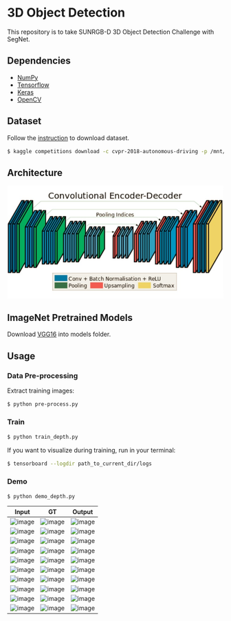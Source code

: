 # 3D Object Detection

This repository is to take SUNRGB-D 3D Object Detection Challenge with SegNet.

## Dependencies
- [NumPy](http://docs.scipy.org/doc/numpy-1.10.1/user/install.html)
- [Tensorflow](https://www.tensorflow.org/versions/r0.8/get_started/os_setup.html)
- [Keras](https://keras.io/#installation)
- [OpenCV](https://opencv-python-tutroals.readthedocs.io/en/latest/)

## Dataset

Follow the [instruction](http://rgbd.cs.princeton.edu/challenge.html) to download dataset.

```bash
$ kaggle competitions download -c cvpr-2018-autonomous-driving -p /mnt/data
```

## Architecture

![image](https://github.com/foamliu/SegNet/raw/master/images/segnet.jpg)


## ImageNet Pretrained Models
Download [VGG16](https://github.com/fchollet/deep-learning-models/releases/download/v0.1/vgg16_weights_tf_dim_ordering_tf_kernels.h5) into models folder.

## Usage
### Data Pre-processing
Extract training images:
```bash
$ python pre-process.py
```

### Train
```bash
$ python train_depth.py
```

If you want to visualize during training, run in your terminal:
```bash
$ tensorboard --logdir path_to_current_dir/logs
```

### Demo

```bash
$ python demo_depth.py
```

Input | GT | Output |
|---|---|---|
|![image](https://github.com/foamliu/3D-Object-Detection/raw/master/images/0_depth_image.png)  | ![image](https://github.com/foamliu/3D-Object-Detection/raw/master/images/0_depth_label.png) | ![image](https://github.com/foamliu/3D-Object-Detection/raw/master/images/0_depth_label.png)|
|![image](https://github.com/foamliu/3D-Object-Detection/raw/master/images/1_depth_image.png)  | ![image](https://github.com/foamliu/3D-Object-Detection/raw/master/images/1_depth_label.png) | ![image](https://github.com/foamliu/3D-Object-Detection/raw/master/images/1_depth_label.png)|
|![image](https://github.com/foamliu/3D-Object-Detection/raw/master/images/2_depth_image.png)  | ![image](https://github.com/foamliu/3D-Object-Detection/raw/master/images/2_depth_label.png) | ![image](https://github.com/foamliu/3D-Object-Detection/raw/master/images/2_depth_label.png)|
|![image](https://github.com/foamliu/3D-Object-Detection/raw/master/images/3_depth_image.png)  | ![image](https://github.com/foamliu/3D-Object-Detection/raw/master/images/3_depth_label.png) | ![image](https://github.com/foamliu/3D-Object-Detection/raw/master/images/3_depth_label.png)|
|![image](https://github.com/foamliu/3D-Object-Detection/raw/master/images/4_depth_image.png)  | ![image](https://github.com/foamliu/3D-Object-Detection/raw/master/images/4_depth_label.png) | ![image](https://github.com/foamliu/3D-Object-Detection/raw/master/images/4_depth_label.png)|
|![image](https://github.com/foamliu/3D-Object-Detection/raw/master/images/5_depth_image.png)  | ![image](https://github.com/foamliu/3D-Object-Detection/raw/master/images/5_depth_label.png) | ![image](https://github.com/foamliu/3D-Object-Detection/raw/master/images/5_depth_label.png)|
|![image](https://github.com/foamliu/3D-Object-Detection/raw/master/images/6_depth_image.png)  | ![image](https://github.com/foamliu/3D-Object-Detection/raw/master/images/6_depth_label.png) | ![image](https://github.com/foamliu/3D-Object-Detection/raw/master/images/6_depth_label.png)|
|![image](https://github.com/foamliu/3D-Object-Detection/raw/master/images/7_depth_image.png)  | ![image](https://github.com/foamliu/3D-Object-Detection/raw/master/images/7_depth_label.png) | ![image](https://github.com/foamliu/3D-Object-Detection/raw/master/images/7_depth_label.png)|
|![image](https://github.com/foamliu/3D-Object-Detection/raw/master/images/8_depth_image.png)  | ![image](https://github.com/foamliu/3D-Object-Detection/raw/master/images/8_depth_label.png) | ![image](https://github.com/foamliu/3D-Object-Detection/raw/master/images/8_depth_label.png)|
|![image](https://github.com/foamliu/3D-Object-Detection/raw/master/images/9_depth_image.png)  | ![image](https://github.com/foamliu/3D-Object-Detection/raw/master/images/9_depth_label.png) | ![image](https://github.com/foamliu/3D-Object-Detection/raw/master/images/9_depth_label.png)|
